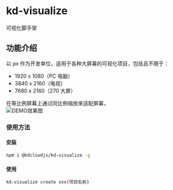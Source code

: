 # kd-visualize
可视化脚手架

## 功能介绍

以 px 作为开发单位，适用于各种大屏幕的可视化项目，包括且不限于：

- 1920 x 1080（PC 电脑）
- 3840 x 2160（电视）
- 7680 x 2160（270 大屏）

在等比例屏幕上通过同比例缩放来适配屏幕，  
![DEMO效果图](<img src="https://charts.kingdee.design/charts/demo/infor_g.gif?raw=true" width="500px" style="display: inline-block;" />)


### 使用方法

#### 安装
```bash
npm i @kdcloudjs/kd-visualize -g
```
#### 使用
```bash
kd-visualize create xxx(项目名称)
```
